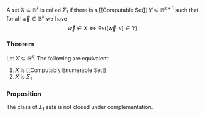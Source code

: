 A set $X\subseteq \mathbb{B}^{k}$ is called $\Sigma_{1}$ if there is a [[Computable Set]] $Y\subseteq \mathbb{B}^{k+1}$ such that for all $\vec{w}\in \mathbb{B}^{k}$ we have
$$
\vec{w}\in X\iff \exists v((\vec{w},v)\in Y)
$$

### Theorem
Let $X\subseteq \mathbb{B}^{k}$. The following are equivalent:
1. $X$ is [[Computably Enumerable Set]]
2. $X$ is $\Sigma_{1}$

### Proposition
The class of $\Sigma_{1}$ sets is not closed under complementation. 